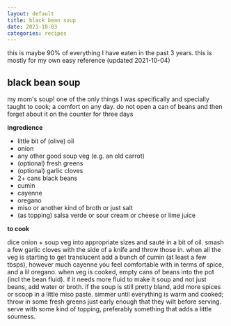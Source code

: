 ```yaml
---
layout: default
title: black bean soup
date: 2021-10-03
categories: recipes
---
```


this is maybe 90% of everything I have eaten in the past 3 years. this is mostly for my own easy reference (updated 2021-10-04)

## black bean soup

my mom's soup! one of the only things I was specifically and specially taught to cook; a comfort on any day. do not open a can of beans and then forget about it on the counter for three days

**ingredience**

- little bit of (olive) oil
- onion
- any other good soup veg (e.g. an old carrot)
- (optional) fresh greens
- (optional) garlic cloves
- 2+ cans black beans
- cumin
- cayenne
- oregano
- miso or another kind of broth or just salt
- (as topping) salsa verde or sour cream or cheese or lime juice

**to cook**

dice onion + soup veg into appropriate sizes and saut&#233; in a bit of oil. smash a few garlic cloves with the side of a knife and throw those in. when all the veg is starting to get translucent add a bunch of cumin (at least a few tbsps), however much cayenne you feel comfortable with in terms of spice, and a lil oregano. when veg is cooked, empty cans of beans into the pot (incl the bean fluid). if it needs more fluid to make it soup and not just beans, add water or broth. if the soup is still pretty bland, add more spices or scoop in a little miso paste. simmer until everything is warm and cooked; throw in some fresh greens just early enough that they wilt before serving. serve with some kind of topping, preferably something that adds a little sourness.
